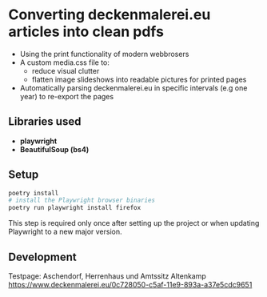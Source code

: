 # Converting deckenmalerei.eu articles into clean pdfs

* Using the print functionality of modern webbrosers
* A custom media.css file to:
  * reduce visual clutter
  * flatten image slideshows into readable pictures for printed pages
* Automatically parsing deckenmalerei.eu in specific intervals (e.g one year) to re-export the pages

## Libraries used

* **playwright**
* **BeautifulSoup (bs4)**

## Setup

```bash
poetry install
# install the Playwright browser binaries
poetry run playwright install firefox
```

This step is required only once after setting up the project or when updating Playwright to a new major version.

## Development

Testpage:
Aschendorf, Herrenhaus und Amtssitz Altenkamp
<https://www.deckenmalerei.eu/0c728050-c5af-11e9-893a-a37e5cdc9651>
